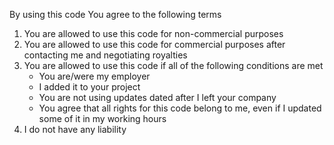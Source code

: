 By using this code You agree to the following terms
1) You are allowed to use this code for non-commercial purposes
2) You are allowed to use this code for commercial purposes after contacting me and negotiating royalties
3) You are allowed to use this code if all of the following conditions are met
    - You are/were my employer
    - I added it to your project
    - You are not using updates dated after I left your company
    - You agree that all rights for this code belong to me, even if I updated some of it in my working hours
4) I do not have any liability
